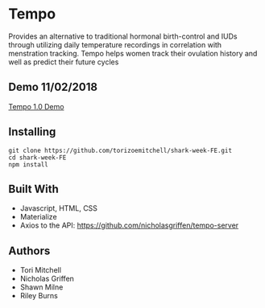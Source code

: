 # Tempo

Provides an alternative to traditional hormonal birth-control and IUDs through utilizing daily temperature recordings in correlation with menstration tracking. Tempo helps women track their ovulation history and well as predict their future cycles

## Demo 11/02/2018

[Tempo 1.0 Demo](https://youtu.be/5V8cQv1CaPU)

## Installing

```
git clone https://github.com/torizoemitchell/shark-week-FE.git
cd shark-week-FE
npm install
```

## Built With

* Javascript, HTML, CSS
* Materialize
* Axios to the API: https://github.com/nicholasgriffen/tempo-server

## Authors

* Tori Mitchell
* Nicholas Griffen
* Shawn Milne
* Riley Burns


